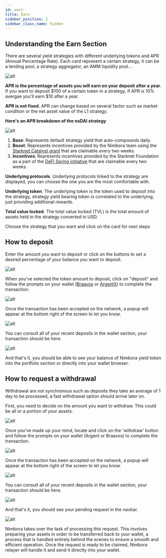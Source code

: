 ```yaml
---
id: earn
title: Earn 
sidebar_position: 2
sidebar_class_name: hidden
---
```


## Understanding the Earn Section

There are several yield strategies with different underlying tokens and APR (Annual Percentage Rate). Each card represent a certain strategy, it can be a lending pool, a strategy aggregator, an AMM liquidity pool...

![alt](/content/strategy_nsdai/strategy_nsdai.png)

**APR is the percentage of assets you will earn on your deposit after a year**. If you want to deposit $100 of a certain token in a strategy, if APR is 10% avergae you'll earn $10 after a year. 


**APR is not fixed**. APR can change based on several factor such as market condition or the net asset value of the L1 strategy. 

**Here's an APR breakdown of the nsDAI strategy**

![alt](/content/strategy_nsdai/apr_breakdown.png)

1. **Base**: Represents default strategy yield that auto-compounds daily. 
2. **Boost**: Represents incentives provided by the Nimbora team using the [Starknet Catalyst grant](https://medium.com/@Nimbora/nimbora-and-starknet-catalyst-program-14cc7f2f1ab5) that are claimable every two weeks.
3. **Incentives**: Represents incentives provided by the Starknet Foundation as a part of the [DeFi Spring initiative](https://medium.com/@Nimbora/nimbora-joins-starknet-defi-spring-d7921e56e2e4) that are claimable every two weeks.


**Underlying protocols**. Underlying protocols linked to the strategy are displayed, you can choose the one you are the most comfortable with. 

**Underlying token**. The underlying token is the token used to deposit into the strategy, strategy yield bearing token is correlated to the underlying, just providing additional rewards.

**Total value locked**. The total value locked (TVL) is the total amount of assets held in the strategy converted in USD.


Choose the strategy that you want and click on the card for next steps

## How to deposit

Enter the amount you want to deposit or click on the buttons to set a desired percentage of your balance you want to deposit. 

![alt](/content/strategy_nsdai/strategy_nsdai_deposit.png)


When you've selected the token amount to deposit, click on "deposit" and follow the prompts on your wallet ([Braavos](https://braavos.app/) or [ArgentX](https://argent.xyz/)) to complete the transaction.

![alt](/content/strategy_nsdai/strategy_nsdai_deposit_wallet.png)


Once the transaction has been accepted on the network, a popup will appear at the bottom right of the screen to let you know. 

![alt](/content/strategy_nsdai/strategy_nsdai_deposit_confirm.png)


You can consult all of your recent deposits in the wallet section, your transaction should be here. 

![alt](/content/strategy_nsdai/strategy_nsdai_deposit_recent.png)

And that's it, you should be able to see your balance of Nimbora yield token into the portfolio section or directly into your wallet browser. 



## How to request a withdrawal

Withdrawal are not synchronous such as deposits they take an average of 1 day to be processed, a fast withdrawal option should arrive later on. 


First, you need to decide on the amount you want to withdraw. This could be all or a portion of your assets.

![alt](/content/strategy_nsdai/strategy_nsdai_withdraw.png)

Once you've made up your mind, locate and click on the 'withdraw' button and follow the prompts on your wallet (Argent or Braavos) to complete the transaction.

![alt](/content/strategy_nsdai/strategy_nsdai_withdraw_wallet.png)


Once the transaction has been accepted on the network, a popup will appear at the bottom right of the screen to let you know. 

![alt](/content/strategy_nsdai/strategy_nsdai_withdraw_confirm.png)

You can consult all of your recent deposits in the wallet section, your transaction should be here. 

![alt](/content/strategy_nsdai/strategy_nsdai_withdraw_recent.png)

And that's it, you should see your pending request in the navbar.

![alt](/content/strategy_nsdai/strategy_nsdai_withdraw_pending.png)

Nimbora takes over the task of processing this request. This involves preparing your assets in order to be transferred back to your wallet, a process that is handled entirely behind the scenes to ensure a smooth and efficient operation. Once the request is ready to be claimed, Nimbora relayer will handle it and send it directly into your wallet. 

